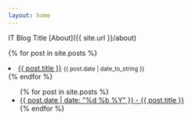 ```yaml
---
layout: home
---
```


IT Blog Title
[About]({{ site.url }}/about)

{% for post in site.posts %}
  <li>
    <a href="{{ post.url }}">{{ post.title }}</a>
    <small>{{ post.date | date_to_string }}</small>
  </li>
{% endfor %}
<ul>
{% for post in site.posts %}
  <li>
    <a href="{{ post.url }}">{{ post.date | date: "%d %b %Y" }} - {{ post.title }}</a>
  </li>
{% endfor %}
</ul>

